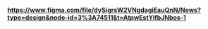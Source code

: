 #### https://www.figma.com/file/dySigrsW2VNgdagiEauQnN/News?type=design&node-id=3%3A74511&t=AtpwEstYifbJNbos-1